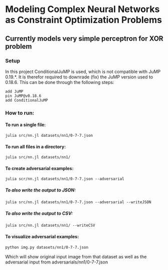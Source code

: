 #  Modeling Complex Neural Networks as Constraint Optimization Problems

## Currently models very simple perceptron for XOR problem

### Setup
In this project ConditionalJuMP is used, which is not compatible with JuMP 0.19.*. It is therefor required to downrade (fix) the JuMP version used to 0.18.6. This can be done through the following steps:


```
add JuMP
pin JuMP@v0.18.6
add ConditionalJuMP
```

### How to run:

#### To run a single file:

```
julia src/nn.jl datasets/nn1/0-7-7.json
```

#### To run all files in a directory:

```
julia src/nn.jl datasets/nn1/
```

#### To create adversarial examples:

```
julia scr/nn.jl datasets/nn1/0-7-7.json --adversarial
```

##### To also write the output to JSON:

```
julia src/nn.jl datasets/nn1/0-7-7.json --adversarial --writeJSON
```

##### To also write the output to CSV:

```
julia src/nn.jl datasets/nn1/ --writeCSV
```

#### To visualize adversarial examples:

```
python img.py datasets/nn1/0-7-7.json
```

Which will show original input image from that dataset as well as the
adversarial input from adversarials/nn1/0-7-7.json

